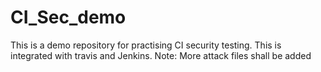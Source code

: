 # CI_Sec_demo
This is a demo repository for practising CI security testing.
This is integrated with travis and Jenkins.
Note: 
More attack files shall be added




